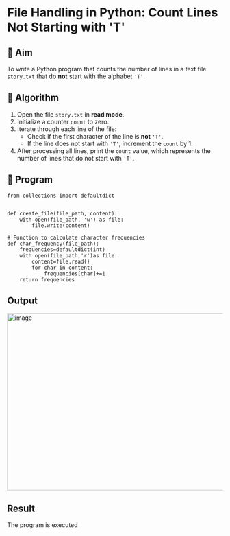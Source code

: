 # File Handling in Python: Count Lines Not Starting with 'T'

## 🎯 Aim
To write a Python program that counts the number of lines in a text file `story.txt` that do **not** start with the alphabet `'T'`.

## 🧠 Algorithm
1. Open the file `story.txt` in **read mode**.
2. Initialize a counter `count` to zero.
3. Iterate through each line of the file:
   - Check if the first character of the line is **not** `'T'`.
   - If the line does not start with `'T'`, increment the `count` by 1.
4. After processing all lines, print the `count` value, which represents the number of lines that do not start with `'T'`.

## 🧾 Program
```
from collections import defaultdict


def create_file(file_path, content):
    with open(file_path, 'w') as file:
        file.write(content)

# Function to calculate character frequencies
def char_frequency(file_path):
    frequencies=defaultdict(int)
    with open(file_path,'r')as file:
        content=file.read()
        for char in content:
            frequencies[char]+=1
    return frequencies

```

## Output

<img width="950" height="413" alt="image" src="https://github.com/user-attachments/assets/a6924c67-8c00-4a0f-9c32-f8a8ff566991" />

## Result
The program is executed
